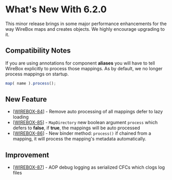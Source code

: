 # What's New With 6.2.0

This minor release brings in some major performance enhancements for the way WireBox maps and creates objects.  We highly encourage upgrading to it.

## Compatibility Notes

If you are using annotations for component **aliases** you will have to tell WireBox explicitly to process those mappings.  As by default, we no longer process mappings on startup.

```javascript
map( name ).process();
```

## New Feature

* \[[WIREBOX-84](https://ortussolutions.atlassian.net/browse/WIREBOX-84)\] - Remove auto processing of all mappings defer to lazy loading
* \[[WIREBOX-85](https://ortussolutions.atlassian.net/browse/WIREBOX-85)\] - `MapDirectory` new boolean argument `process` which defers to **false**, if **true**, the mappings will be auto processed
* \[[WIREBOX-86](https://ortussolutions.atlassian.net/browse/WIREBOX-86)\] - New binder method: `process()` if chained from a mapping, it will process the mapping's metadata automatically.

## Improvement

* \[[WIREBOX-87](https://ortussolutions.atlassian.net/browse/WIREBOX-87)\] - AOP debug logging as serialized CFCs which clogs log files

